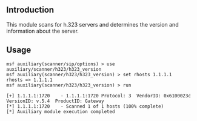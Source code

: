 ## Introduction

This module scans for h.323 servers and determines the version and information about the server. 

## Usage

```
msf auxiliary(scanner/sip/options) > use auxiliary/scanner/h323/h323_version 
msf auxiliary(scanner/h323/h323_version) > set rhosts 1.1.1.1
rhosts => 1.1.1.1
msf auxiliary(scanner/h323/h323_version) > run

[+] 1.1.1.1:1720    - 1.1.1.1:1720 Protocol: 3  VendorID: 0x6100023c  VersionID: v.5.4  ProductID: Gateway  
[*] 1.1.1.1:1720    - Scanned 1 of 1 hosts (100% complete)
[*] Auxiliary module execution completed
```
